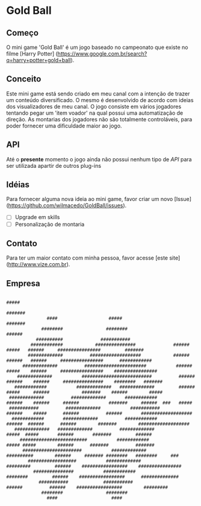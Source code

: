 # Gold Ball

## Começo
O mini game 'Gold Ball' é um jogo baseado no campeonato que existe no filme [Harry Potter] (https://www.google.com.br/search?q=harry+potter+gold+ball).

## Conceito
Este mini game está sendo criado em meu canal com a intenção de trazer um conteúdo diversificado. O mesmo é desenvolvido de acordo com ideias dos visualizadores de meu canal. O jogo consiste em vários jogadores tentando pegar um 'item voador' na qual possui uma automatização de direção. As montarias dos jogadores não são totalmente controláveis, para poder fornecer uma dificuldade maior ao jogo.

## API
Até o **presente** momento o jogo ainda não possui nenhum tipo de *API* para ser utilizada apartir de outros plug-ins

## Idéias
Para fornecer alguma nova ideia ao mini game, favor criar um novo [Issue] (https://github.com/wilmacedo/GoldBall/issues).
- [ ] Upgrade em skills
- [ ] Personalização de montaria

## Contato
Para ter um maior contato com minha pessoa, favor acesse [este site] (http://www.vize.com.br).

## Empresa

                                                                                           #####                                                      
                                                                                          #######                                                     
                   ####                   #####                                           #######                                                     
                 ########                ########                                         ######                                                      
               ##########              ###########                                                                                                    
             ############            ###############              ######          #####   ######     ################         #######                 
            #############          ###################            ######         ######   ######     ################      ############               
          #############          #######################           ######        #####    ######     ################    ################             
        #############           ##########################          ######      ######    ######     ###############    ########   #######            
       ############           #############   #############         ######      #####     ######            #######    ######        #####            
     #############          #############       ############         ######    ######     ######           #######     ######  ###   #####            
     ###########          #############           ###########        ######    #####      ######          ######       ###################            
      ############       #############          ############          ######  ######      ######        #######        ###################            
       #############   #############          #############            #####  #####       ######       #######         ######                         
         #########################           ############              ##### #####        ######      #######          #######                        
          ######################           #############                ##########        ######     ####### ########   ########     ###              
            ##################           #############                  #########         ######    #################    ################             
              ###############           ############                     ########         ######    #################      ##############             
                ###########             ###########                       ######          ######    #################        #########                
                 ########                ########                                                                                                     
                   ####                    ####
